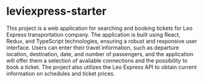 # leviexpress-starter

This project is a web application for searching and booking tickets for Leo Express transportation company. The application is built using React, Redux, and TypeScript technologies, ensuring a robust and responsive user interface. Users can enter their travel information, such as departure location, destination, date, and number of passengers, and the application will offer them a selection of available connections and the possibility to book a ticket. The project also utilizes the Leo Express API to obtain current information on schedules and ticket prices.
